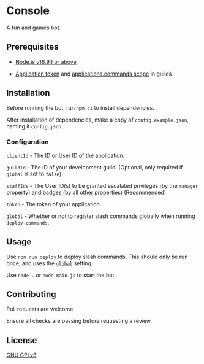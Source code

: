 # Console

A fun and games bot.

## Prerequisites

* [Node.js v16.9.1 or above](https://nodejs.org/en/download/current/)

* [Application token](https://discord.com/developers/applications) and [applications.commands scope](https://discord.com/developers/docs/interactions/application-commands#authorizing-your-application) in guilds

## Installation

Before running the bot, run `npm ci` to install dependencies.

After installation of dependencies, make a copy of `config.example.json`, naming it `config.json`.

### <a name="configuration"></a>Configuration

`clientId` - The ID or User ID of the application.

`guildId` - The ID of your development guild. (Optional, only required if `global` is set to `false`)

`staffIds` - The User ID(s) to be granted escalated privileges (by the `manager` property) and badges (by all other properties) (Recommended)

`token` - The token of your application.

`global` - Whether or not to register slash commands globally when running `deploy-commands`.

## Usage

Use `npm run deploy` to deploy slash commands. This should only be run once, and uses the [`global`](#configuration) setting.

Use `node .` or `node main.js` to start the bot.

## Contributing

Pull requests are welcome.

Ensure all checks are passing before requesting a review.

## License
[GNU GPLv3](https://choosealicense.com/licenses/gpl-3.0/)